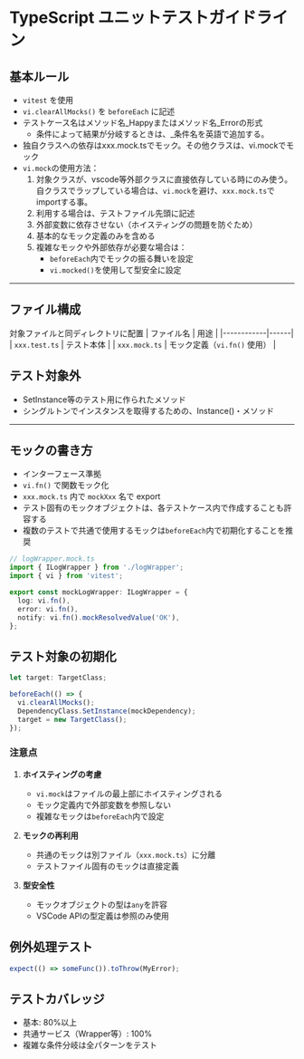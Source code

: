 # TypeScript ユニットテストガイドライン

## 基本ルール

- `vitest` を使用
- `vi.clearAllMocks()` を `beforeEach` に記述
- テストケース名はメソッド名_Happyまたはメソッド名_Errorの形式
  - 条件によって結果が分岐するときは、_条件名を英語で追加する。
- 独自クラスへの依存はxxx.mock.tsでモック。その他クラスは、vi.mockでモック
- `vi.mock`の使用方法：
  1. 対象クラスが、vscode等外部クラスに直接依存している時にのみ使う。自クラスでラップしている場合は、`vi.mock`を避け、`xxx.mock.ts`でimportする事。
  2. 利用する場合は、テストファイル先頭に記述
  3. 外部変数に依存させない（ホイスティングの問題を防ぐため）
  4. 基本的なモック定義のみを含める
  5. 複雑なモックや外部依存が必要な場合は：
     - `beforeEach`内でモックの振る舞いを設定
     - `vi.mocked()`を使用して型安全に設定

---

## ファイル構成
対象ファイルと同ディレクトリに配置
| ファイル名 | 用途 |
|------------|------|
| `xxx.test.ts` | テスト本体 |
| `xxx.mock.ts` | モック定義（`vi.fn()` 使用） |

## テスト対象外
- SetInstance等のテスト用に作られたメソッド
- シングルトンでインスタンスを取得するための、Instance()・メソッド

---

## モックの書き方

- インターフェース準拠
- `vi.fn()` で関数モック化
- `xxx.mock.ts` 内で `mockXxx` 名で export
- テスト固有のモックオブジェクトは、各テストケース内で作成することも許容する
- 複数のテストで共通で使用するモックは`beforeEach`内で初期化することを推奨

```ts
// logWrapper.mock.ts
import { ILogWrapper } from './logWrapper';
import { vi } from 'vitest';

export const mockLogWrapper: ILogWrapper = {
  log: vi.fn(),
  error: vi.fn(),
  notify: vi.fn().mockResolvedValue('OK'),
};
```

## テスト対象の初期化

```ts
let target: TargetClass;

beforeEach(() => {
  vi.clearAllMocks();
  DependencyClass.SetInstance(mockDependency);
  target = new TargetClass();
});
```

### 注意点

1. **ホイスティングの考慮**
   - `vi.mock`はファイルの最上部にホイスティングされる
   - モック定義内で外部変数を参照しない
   - 複雑なモックは`beforeEach`内で設定

2. **モックの再利用**
   - 共通のモックは別ファイル（`xxx.mock.ts`）に分離
   - テストファイル固有のモックは直接定義

3. **型安全性**
   - モックオブジェクトの型は`any`を許容
   - VSCode APIの型定義は参照のみ使用

## 例外処理テスト

```ts
expect(() => someFunc()).toThrow(MyError);
```

## テストカバレッジ

- 基本: 80%以上
- 共通サービス（Wrapper等）: 100%
- 複雑な条件分岐は全パターンをテスト